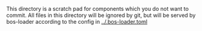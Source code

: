 This directory is a scratch pad for components which you do not want to commit. All files in this directory will be ignored by git, but will be served by bos-loader according to the config in [../.bos-loader.toml](../.bos-loader.toml)